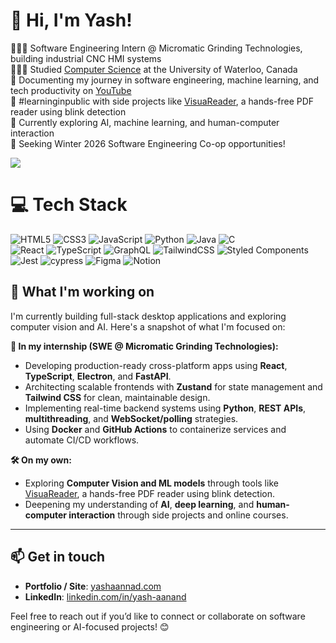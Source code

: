 # 👋 Hi, I'm Yash!
👨🏻‍💻 Software Engineering Intern @ Micromatic Grinding Technologies, building industrial CNC HMI systems<br/>
👨🏻‍🎓 Studied [Computer Science](https://cs.uwaterloo.ca/) at the University of Waterloo, Canada<br/>
🎥 Documenting my journey in software engineering, machine learning, and tech productivity on [YouTube](https://www.youtube.com/c/MagdelineHuang)<br/>
🌱 #learninginpublic with side projects like [VisuaReader](https://github.com/yourusername/VisuaReader), a hands-free PDF reader using blink detection<br/>
💭 Currently exploring AI, machine learning, and human-computer interaction<br/>
🚀 Seeking Winter 2026 Software Engineering Co-op opportunities!


<!-- GitHub stats from https://github.com/anuraghazra/github-readme-stats -->
![](https://github-readme-stats.vercel.app/api?username=Yash-Aanand&theme=radical&hide_border=false&include_all_commits=true&count_private=true)<br/>

# 💻 Tech Stack
<!-- Badges from https://github.com/Ileriayo/markdown-badges -->
![HTML5](https://img.shields.io/badge/html5-%23E34F26.svg?style=for-the-badge&logo=html5&logoColor=white)
![CSS3](https://img.shields.io/badge/css3-%231572B6.svg?style=for-the-badge&logo=css3&logoColor=white)
![JavaScript](https://img.shields.io/badge/javascript-%23323330.svg?style=for-the-badge&logo=javascript&logoColor=%23F7DF1E)
![Python](https://img.shields.io/badge/python-3670A0?style=for-the-badge&logo=python&logoColor=ffdd54)
![Java](https://img.shields.io/badge/java-%23ED8B00.svg?style=for-the-badge&logo=openjdk&logoColor=white)
![C](https://img.shields.io/badge/c-%2300599C.svg?style=for-the-badge&logo=c&logoColor=white)<br/>
![React](https://img.shields.io/badge/react-%2320232a.svg?style=for-the-badge&logo=react&logoColor=%2361DAFB)
![TypeScript](https://img.shields.io/badge/typescript-%23007ACC.svg?style=for-the-badge&logo=typescript&logoColor=white)
![GraphQL](https://img.shields.io/badge/-GraphQL-E10098?style=for-the-badge&logo=graphql&logoColor=white)
![TailwindCSS](https://img.shields.io/badge/tailwindcss-%2338B2AC.svg?style=for-the-badge&logo=tailwind-css&logoColor=white)
![Styled Components](https://img.shields.io/badge/styled--components-DB7093?style=for-the-badge&logo=styled-components&logoColor=white)<br/>
![Jest](https://img.shields.io/badge/-jest-%23C21325?style=for-the-badge&logo=jest&logoColor=white)
![cypress](https://img.shields.io/badge/-cypress-%23E5E5E5?style=for-the-badge&logo=cypress&logoColor=058a5e)
![Figma](https://img.shields.io/badge/figma-%23F24E1E.svg?style=for-the-badge&logo=figma&logoColor=white)
![Notion](https://img.shields.io/badge/Notion-%23000000.svg?style=for-the-badge&logo=notion&logoColor=white)

## 🌱 What I'm working on
I'm currently building full-stack desktop applications and exploring computer vision and AI. Here's a snapshot of what I'm focused on:

**💼 In my internship (SWE @ Micromatic Grinding Technologies):**
- Developing production-ready cross-platform apps using **React**, **TypeScript**, **Electron**, and **FastAPI**.
- Architecting scalable frontends with **Zustand** for state management and **Tailwind CSS** for clean, maintainable design.
- Implementing real-time backend systems using **Python**, **REST APIs**, **multithreading**, and **WebSocket/polling** strategies.
- Using **Docker** and **GitHub Actions** to containerize services and automate CI/CD workflows.

**🛠️ On my own:**
- Exploring **Computer Vision and ML models** through tools like [VisuaReader](https://github.com/yourusername/VisuaReader), a hands-free PDF reader using blink detection.
- Deepening my understanding of **AI**, **deep learning**, and **human-computer interaction** through side projects and online courses.

---

## 📫 Get in touch
- **Portfolio / Site**: [yashaannad.com](https://yashaannad.com)
- **LinkedIn**: [linkedin.com/in/yash-aanand](https://www.linkedin.com/in/yash-aanand)

Feel free to reach out if you’d like to connect or collaborate on software engineering or AI-focused projects! 😊
